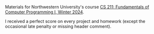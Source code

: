 Materials for Northwestern University's course [CS 211: Fundamentals of Computer Programming I, Winter 2024](https://class-descriptions.northwestern.edu/4930/MEAS/COMP_SCI/24645).

I received a perfect score on every project and homework (except the occasional late penalty or missing header comment).
